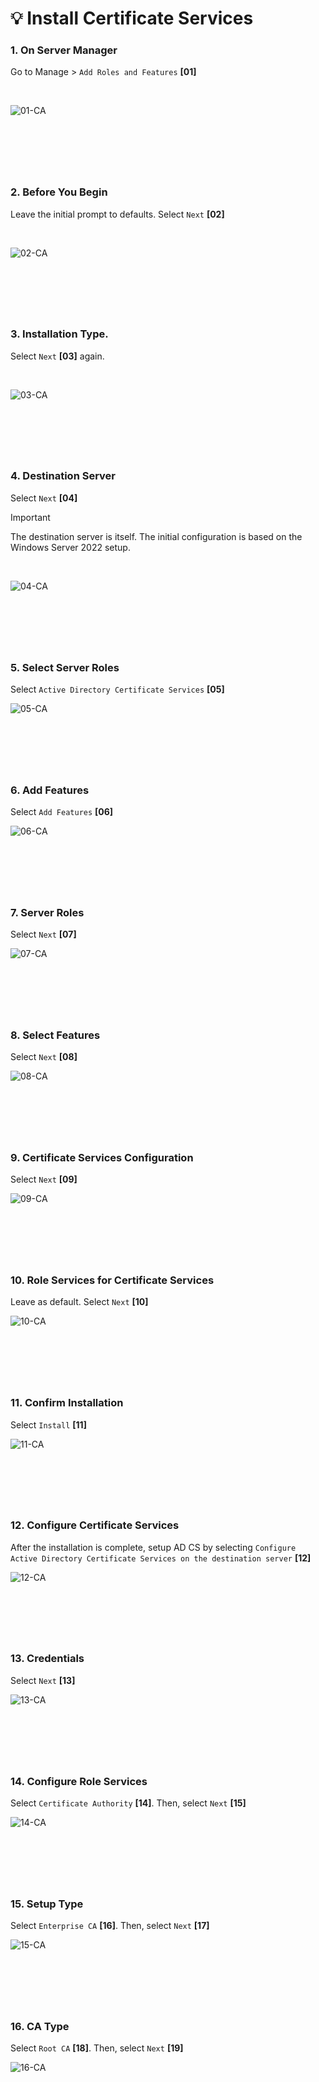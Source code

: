 
<!-- Your monitor number = #$34T# -->

# 💡 Install Certificate Services

### 1. On Server Manager
Go to Manage > `Add Roles and Features` __[01]__

<br>

![01-CA](<img/00 AD-01.png>)

&nbsp;
---
&nbsp;

### 2. Before You Begin
Leave the initial prompt to defaults. Select `Next` __[02]__

<br>

![02-CA](<img/00 AD-02.png>)

&nbsp;
---
&nbsp;

### 3. Installation Type.
Select `Next` __[03]__ again.

<br>

![03-CA](<img/00 AD-03.png>)

&nbsp;
---
&nbsp;

### 4. Destination Server
Select `Next` __[04]__
> [!IMPORTANT]
> The destination server is itself. The initial configuration is based on the Windows Server 2022 setup.

<br>

![04-CA](<img/00 AD-04.png>)

&nbsp;
---
&nbsp;

### 5. Select Server Roles
Select `Active Directory Certificate Services` __[05]__
<br>

![05-CA](<img/00 CA-01.png>)

&nbsp;
---
&nbsp;

### 6. Add Features
Select `Add Features` __[06]__
<br>

![06-CA](<img/00 CA-02.png>)

&nbsp;
---
&nbsp;

### 7. Server Roles
Select `Next` __[07]__
<br>

![07-CA](<img/00 CA-03.png>)

&nbsp;
---
&nbsp;

### 8. Select Features
Select `Next` __[08]__
<br>

![08-CA](<img/00 CA-04.png>)

&nbsp;
---
&nbsp;

### 9. Certificate Services Configuration
Select `Next` __[09]__
<br>

![09-CA](<img/00 CA-05.png>)

&nbsp;
---
&nbsp;

### 10. Role Services for Certificate Services
Leave as default. Select `Next` __[10]__
<br>

![10-CA](<img/00 CA-06.png>)

&nbsp;
---
&nbsp;

### 11. Confirm Installation
Select `Install` __[11]__
<br>

![11-CA](<img/00 CA-07.png>)

&nbsp;
---
&nbsp;

### 12. Configure Certificate Services
After the installation is complete, setup AD CS by selecting `Configure Active Directory Certificate Services on the destination server` __[12]__
<br>

![12-CA](<img/00 CA-08.png>)

&nbsp;
---
&nbsp;

### 13. Credentials
Select `Next` __[13]__
<br>

![13-CA](<img/00 CA-09.png>)

&nbsp;
---
&nbsp;

### 14. Configure Role Services
Select `Certificate Authority` __[14]__. Then, select `Next` __[15]__
<br>

![14-CA](<img/00 CA-10.png>)

&nbsp;
---
&nbsp;

### 15. Setup Type
Select `Enterprise CA` __[16]__. Then, select `Next` __[17]__
<br>

![15-CA](<img/00 CA-11.png>)

&nbsp;
---
&nbsp;

### 16. CA Type
Select `Root CA` __[18]__. Then, select `Next` __[19]__
<br>

![16-CA](<img/00 CA-12.png>)

&nbsp;
---
